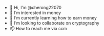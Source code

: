 - 👋 Hi, I’m @cherong22070
- 👀 I’m interested in money
- 🌱 I’m currently learning how to earn money
- 💞️ I’m looking to collaborate on cryptography 
- 📫 How to reach me via ccm

<!---
cherong22070/cherong22070 is a ✨ special ✨ repository because its `README.md` (this file) appears on your GitHub profile.
You can click the Preview link to take a look at your changes.
--->
